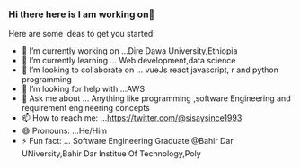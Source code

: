 ### Hi there here is I am working on👋



Here are some ideas to get you started:

- 🔭 I’m currently working on ...Dire Dawa University,Ethiopia
- 🌱 I’m currently learning ... Web development,data science
- 👯 I’m looking to collaborate on ... vueJs react javascript, r and python programming
- 🤔 I’m looking for help with ...AWS
- 💬 Ask me about ... Anything like programming ,software Engineering and requirement engineering concepts
- 📫 How to reach me: ...https://twitter.com/@sisaysince1993
- 😄 Pronouns: ...He/Him
- ⚡ Fun fact: ... Software Engineering Graduate @Bahir Dar UNiversity,Bahir Dar Institue Of Technology,Poly
